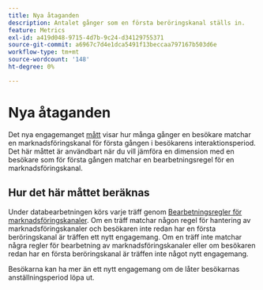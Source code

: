 ```yaml
---
title: Nya åtaganden
description: Antalet gånger som en första beröringskanal ställs in.
feature: Metrics
exl-id: a419d048-9715-4d7b-9c24-d34129755371
source-git-commit: a6967c7d4e1dca5491f13beccaa797167b503d6e
workflow-type: tm+mt
source-wordcount: '148'
ht-degree: 0%

---
```


# Nya åtaganden

Det nya engagemanget [mått](overview.md) visar hur många gånger en besökare matchar en marknadsföringskanal för första gången i besökarens interaktionsperiod. Det här måttet är användbart när du vill jämföra en dimension med en besökare som för första gången matchar en bearbetningsregel för en marknadsföringskanal.

## Hur det här måttet beräknas

Under databearbetningen körs varje träff genom [Bearbetningsregler för marknadsföringskanaler](/help/admin/tools/manage-rs/edit-settings/marketing-channels/c-rules.md). Om en träff matchar någon regel för hantering av marknadsföringskanaler och besökaren inte redan har en första beröringskanal är träffen ett nytt engagemang. Om en träff inte matchar några regler för bearbetning av marknadsföringskanaler eller om besökaren redan har en första beröringskanal är träffen inte något nytt engagemang.

Besökarna kan ha mer än ett nytt engagemang om de låter besökarnas anställningsperiod löpa ut.
